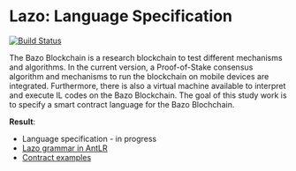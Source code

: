 # Lazo: Language Specification

[![Build Status](https://travis-ci.org/bazo-blockchain/lazo-specification.svg?branch=master)](https://travis-ci.org/bazo-blockchain/lazo-specification)

The Bazo Blockchain is a research blockchain to test different mechanisms and algorithms. In the current version, a Proof-of-Stake consensus algorithm and mechanisms to run the blockchain on mobile devices are integrated. Furthermore, there is also a virtual machine available to interpret and execute IL codes on the Bazo Blockchain. The goal of this study work is to specify a smart contract language for the Bazo Blochchain.


**Result**:
* Language specification - in progress
* [Lazo grammar in AntLR](syntax-antlr/src/main/antlr/Lazo.g4)
* [Contract examples](examples/)